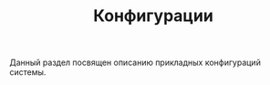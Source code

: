 ﻿---
layout: default
title: Конфигурации
position: 4
categories: 
tags: 
---

Данный раздел посвящен описанию прикладных конфигураций системы.

 



 

